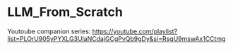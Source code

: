 # LLM_From_Scratch

Youtoube companion series: https://youtube.com/playlist?list=PLOrU905yPYXLG3UlaNCdajGCgPvQb9gDy&si=RsgU9mswAx1CCtmg
